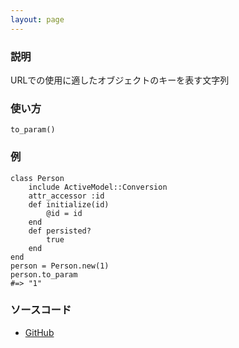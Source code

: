 ```yaml
---
layout: page
---
```


### 説明

URLでの使用に適したオブジェクトのキーを表す文字列

### 使い方

    to_param()

### 例

    class Person
        include ActiveModel::Conversion
        attr_accessor :id
        def initialize(id)
            @id = id
        end
        def persisted?
            true
        end
    end
    person = Person.new(1)
    person.to_param
    #=> "1"

### ソースコード

- [GitHub](https://github.com/rails/rails/blob/984c3ef2775781d47efa9f541ce570daa2434a80/activemodel/lib/active_model/conversion.rb#L82)
